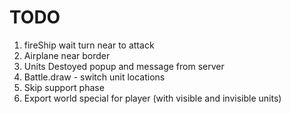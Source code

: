 TODO
=======
1. fireShip wait turn near to attack
2. Airplane near border
3. Units Destoyed popup and message from server
4. Battle.draw - switch unit locations
6. Skip support phase
7. Export world special for player (with visible and invisible units)